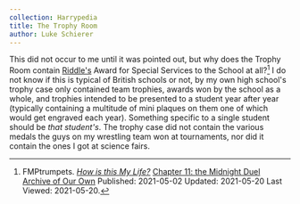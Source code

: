 ```yaml
---
collection: Harrypedia
title: The Trophy Room
author: Luke Schierer
---
```


This did not occur to me until it was pointed out, but why does the Trophy Room
contain [Riddle's][Riddle] Award for Special Services to the School at all?[^20210520-1]
I do not know if this is typical of British schools or not, by my own high
school's trophy case only contained team trophies, awards won by the school as
a whole, and trophies intended to be presented to a student year after year
(typically containing a multitude of mini plaques on them one of which would
get engraved each year).  Something specific to a single student should be
*that student's*.  The trophy case did not contain the various medals the guys
on my wrestling team won at tournaments, nor did it contain the ones I got at
science fairs.

[Riddle]: <../../people/riddle/tom_marvolo>

[^20210520-1]: FMPtrumpets.
    _[How is this My Life?](https://archiveofourown.org/works/31033985)_
    [Chapter 11: the Midnight Duel](https://archiveofourown.org/works/31033985/chapters/77703686)  
    [Archive of Our Own](https://archiveofourown.org) 
    Published: 2021-05-02 Updated: 2021-05-20 Last Viewed: 2021-05-20.
